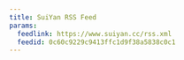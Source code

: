 ```yaml
---
title: SuiYan RSS Feed
params:
  feedlink: https://www.suiyan.cc/rss.xml
  feedid: 0c60c9229c9413ffc1d9f38a5838c0c1
---
```

